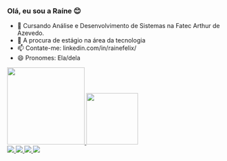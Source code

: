 ### Olá, eu sou a Raíne 😊


- 🌱 Cursando Análise e Desenvolvimento de Sistemas na Fatec Arthur de Azevedo.
- 👀  A procura de estágio na área da tecnologia
- 📫 Contate-me: linkedin.com/in/rainefelix/
- 😄 Pronomes: Ela/dela


<div align="left">
  <a href="https://github.com/rainefelix">
  <img height="180em" src="https://github-readme-stats.vercel.app/api?username=rainefelix&show_icons=true&theme=radical&include_all_commits=true&count_private=true"/>
  <img height="120em" src="https://github-readme-stats.vercel.app/api/top-langs/?username=rainefelix&layout=compact&langs_count=7&theme=radical"/>
    
</div>
  
<div>
  <a href="https://discord.com/users/618897243046412288">
  <img src="https://img.shields.io/badge/-Discord-%236666ff?style=for-the-badge&logo=Discord&logoColor=white">
  </a>
  <a href="https://www.instagram.com/rainefelixx/">
  <img src="https://img.shields.io/badge/-Instagram-%23ff3399?style=for-the-badge&logo=instagram&logoColor=white">
  </a>
  <a href="mailto:raine.contato@gmail.com">
  <img src="https://img.shields.io/badge/-Email-%23ff4d4d?style=for-the-badge&logo=gmail&logoColor=white">
  <a href="https://www.linkedin.com/in/rainefelix" target="_blank"><img src="https://img.shields.io/badge/-LinkedIn-%230077B5?style=for-the-badge&logo=linkedin&logoColor=white" target="_blank"></a> 
  </a>
</div>
